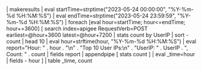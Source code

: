 | makeresults 
| eval startTime=strptime("2023-05-24 00:00:00", "%Y-%m-%d %H:%M:%S")
| eval endTime=strptime("2023-05-24 23:59:59", "%Y-%m-%d %H:%M:%S")
| foreach [eval hour=startTime; hour<=endTime; hour+=3600] 
    [ search index=apigee RequestVerb=POST earliest=@hour+3600 latest=@hour+7200 
    | stats count by UserIP 
    | sort -count 
    | head 10
    | eval hour=strftime(hour, "%Y-%m-%d %H:%M:%S")
    | eval report="Hour: " . hour . "\n" . "Top 10 User IPs:\n" . "UserIP: " . UserIP . ", Count: " . count
    | fields report
    | appendpipe [ stats count ]
    | eval _time=hour
    | fields - hour ]
| table _time, count
